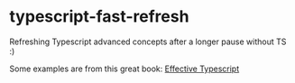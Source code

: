 # typescript-fast-refresh
Refreshing Typescript advanced concepts after a longer pause without TS :)

Some examples are from this great book: [Effective Typescript](https://effectivetypescript.com/)
